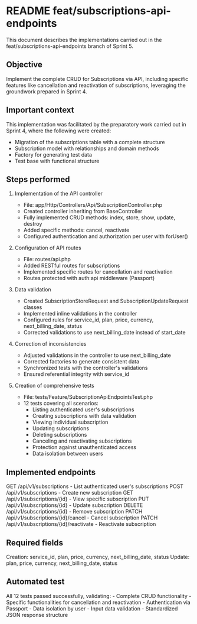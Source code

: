 # README feat/subscriptions-api-endpoints

This document describes the implementations carried out in the feat/subscriptions-api-endpoints branch of Sprint 5.

## Objective

Implement the complete CRUD for Subscriptions via API, including specific features like cancellation and reactivation of subscriptions, leveraging the groundwork prepared in Sprint 4.

## Important context

This implementation was facilitated by the preparatory work carried out in Sprint 4, where the following were created:
   - Migration of the subscriptions table with a complete structure
   - Subscription model with relationships and domain methods
   - Factory for generating test data
   - Test base with functional structure

## Steps performed

1. Implementation of the API controller
   - File: app/Http/Controllers/Api/SubscriptionController.php
   - Created controller inheriting from BaseController
   - Fully implemented CRUD methods: index, store, show, update, destroy
   - Added specific methods: cancel, reactivate
   - Configured authentication and authorization per user with forUser()

2. Configuration of API routes
   - File: routes/api.php
   - Added RESTful routes for subscriptions
   - Implemented specific routes for cancellation and reactivation
   - Routes protected with auth:api middleware (Passport)

3. Data validation
   - Created SubscriptionStoreRequest and SubscriptionUpdateRequest classes
   - Implemented inline validations in the controller
   - Configured rules for service_id, plan, price, currency, next_billing_date, status
   - Corrected validations to use next_billing_date instead of start_date

4. Correction of inconsistencies
   - Adjusted validations in the controller to use next_billing_date
   - Corrected factories to generate consistent data
   - Synchronized tests with the controller's validations
   - Ensured referential integrity with service_id

5. Creation of comprehensive tests
   - File: tests/Feature/SubscriptionApiEndpointsTest.php
   - 12 tests covering all scenarios:
     - Listing authenticated user's subscriptions
     - Creating subscriptions with data validation
     - Viewing individual subscription
     - Updating subscriptions
     - Deleting subscriptions
     - Canceling and reactivating subscriptions
     - Protection against unauthenticated access
     - Data isolation between users

## Implemented endpoints

GET /api/v1/subscriptions - List authenticated user's subscriptions
POST /api/v1/subscriptions - Create new subscription
GET /api/v1/subscriptions/{id} - View specific subscription
PUT /api/v1/subscriptions/{id} - Update subscription
DELETE /api/v1/subscriptions/{id} - Remove subscription
PATCH /api/v1/subscriptions/{id}/cancel - Cancel subscription
PATCH /api/v1/subscriptions/{id}/reactivate - Reactivate subscription

## Required fields

Creation: service_id, plan, price, currency, next_billing_date, status
Update: plan, price, currency, next_billing_date, status

## Automated test

All 12 tests passed successfully, validating:
	- Complete CRUD functionality
	- Specific functionalities for cancellation and reactivation
	- Authentication via Passport
	- Data isolation by user
	- Input data validation
	- Standardized JSON response structure